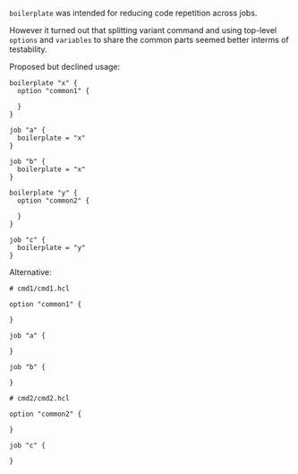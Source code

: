 `boilerplate` was intended for reducing code repetition across jobs.


However it turned out that splitting variant command and using top-level `options` and `variables` to share the common parts seemed better interms of testability.

Proposed but declined usage:

```
boilerplate "x" {
  option "common1" {

  }
}

job "a" {
  boilerplate = "x"
}

job "b" {
  boilerplate = "x"
}

boilerplate "y" {
  option "common2" {

  }
}

job "c" {
  boilerplate = "y"
}
```

Alternative:

```
# cmd1/cmd1.hcl

option "common1" {

}

job "a" {

}

job "b" {

}

# cmd2/cmd2.hcl

option "common2" {

}

job "c" {

}
```

